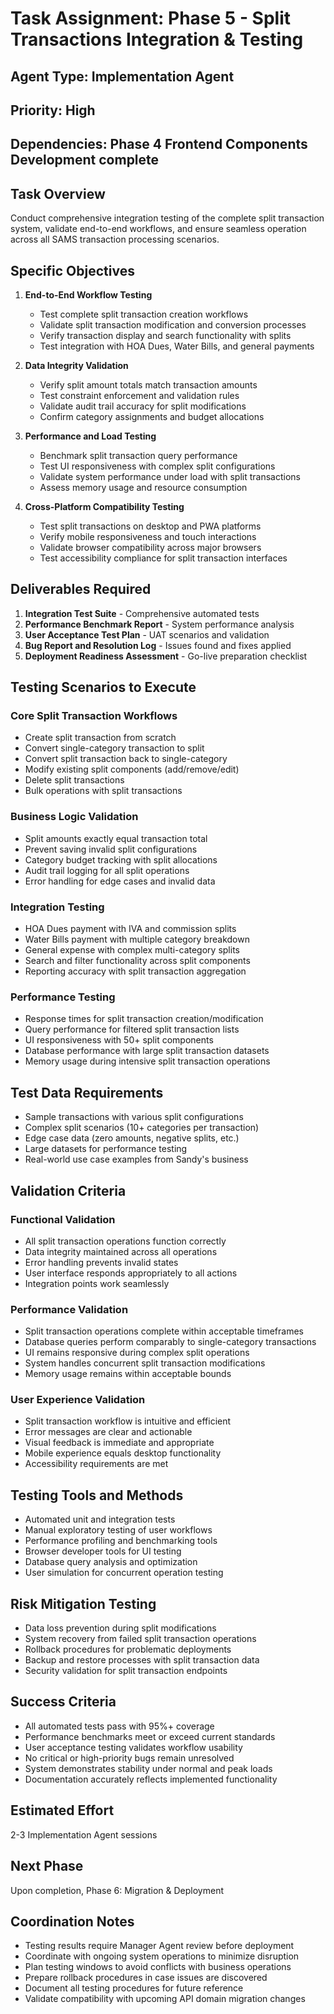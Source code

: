 # Task Assignment: Phase 5 - Split Transactions Integration & Testing

## Agent Type: Implementation Agent
## Priority: High
## Dependencies: Phase 4 Frontend Components Development complete

## Task Overview
Conduct comprehensive integration testing of the complete split transaction system, validate end-to-end workflows, and ensure seamless operation across all SAMS transaction processing scenarios.

## Specific Objectives
1. **End-to-End Workflow Testing**
   - Test complete split transaction creation workflows
   - Validate split transaction modification and conversion processes
   - Verify transaction display and search functionality with splits
   - Test integration with HOA Dues, Water Bills, and general payments

2. **Data Integrity Validation**
   - Verify split amount totals match transaction amounts
   - Test constraint enforcement and validation rules
   - Validate audit trail accuracy for split modifications
   - Confirm category assignments and budget allocations

3. **Performance and Load Testing**
   - Benchmark split transaction query performance
   - Test UI responsiveness with complex split configurations
   - Validate system performance under load with split transactions
   - Assess memory usage and resource consumption

4. **Cross-Platform Compatibility Testing**
   - Test split transactions on desktop and PWA platforms
   - Verify mobile responsiveness and touch interactions
   - Validate browser compatibility across major browsers
   - Test accessibility compliance for split transaction interfaces

## Deliverables Required
1. **Integration Test Suite** - Comprehensive automated tests
2. **Performance Benchmark Report** - System performance analysis
3. **User Acceptance Test Plan** - UAT scenarios and validation
4. **Bug Report and Resolution Log** - Issues found and fixes applied
5. **Deployment Readiness Assessment** - Go-live preparation checklist

## Testing Scenarios to Execute
### Core Split Transaction Workflows
- Create split transaction from scratch
- Convert single-category transaction to split
- Convert split transaction back to single-category
- Modify existing split components (add/remove/edit)
- Delete split transactions
- Bulk operations with split transactions

### Business Logic Validation
- Split amounts exactly equal transaction total
- Prevent saving invalid split configurations
- Category budget tracking with split allocations
- Audit trail logging for all split operations
- Error handling for edge cases and invalid data

### Integration Testing
- HOA Dues payment with IVA and commission splits
- Water Bills payment with multiple category breakdown
- General expense with complex multi-category splits
- Search and filter functionality across split components
- Reporting accuracy with split transaction aggregation

### Performance Testing
- Response times for split transaction creation/modification
- Query performance for filtered split transaction lists
- UI responsiveness with 50+ split components
- Database performance with large split transaction datasets
- Memory usage during intensive split transaction operations

## Test Data Requirements
- Sample transactions with various split configurations
- Complex split scenarios (10+ categories per transaction)
- Edge case data (zero amounts, negative splits, etc.)
- Large datasets for performance testing
- Real-world use case examples from Sandy's business

## Validation Criteria
### Functional Validation
- All split transaction operations function correctly
- Data integrity maintained across all operations
- Error handling prevents invalid states
- User interface responds appropriately to all actions
- Integration points work seamlessly

### Performance Validation
- Split transaction operations complete within acceptable timeframes
- Database queries perform comparably to single-category transactions
- UI remains responsive during complex split operations
- System handles concurrent split transaction modifications
- Memory usage remains within acceptable bounds

### User Experience Validation
- Split transaction workflow is intuitive and efficient
- Error messages are clear and actionable
- Visual feedback is immediate and appropriate
- Mobile experience equals desktop functionality
- Accessibility requirements are met

## Testing Tools and Methods
- Automated unit and integration tests
- Manual exploratory testing of user workflows
- Performance profiling and benchmarking tools
- Browser developer tools for UI testing
- Database query analysis and optimization
- User simulation for concurrent operation testing

## Risk Mitigation Testing
- Data loss prevention during split modifications
- System recovery from failed split transaction operations
- Rollback procedures for problematic deployments
- Backup and restore processes with split transaction data
- Security validation for split transaction endpoints

## Success Criteria
- All automated tests pass with 95%+ coverage
- Performance benchmarks meet or exceed current standards
- User acceptance testing validates workflow usability
- No critical or high-priority bugs remain unresolved
- System demonstrates stability under normal and peak loads
- Documentation accurately reflects implemented functionality

## Estimated Effort
2-3 Implementation Agent sessions

## Next Phase
Upon completion, Phase 6: Migration & Deployment

## Coordination Notes
- Testing results require Manager Agent review before deployment
- Coordinate with ongoing system operations to minimize disruption
- Plan testing windows to avoid conflicts with business operations
- Prepare rollback procedures in case issues are discovered
- Document all testing procedures for future reference
- Validate compatibility with upcoming API domain migration changes